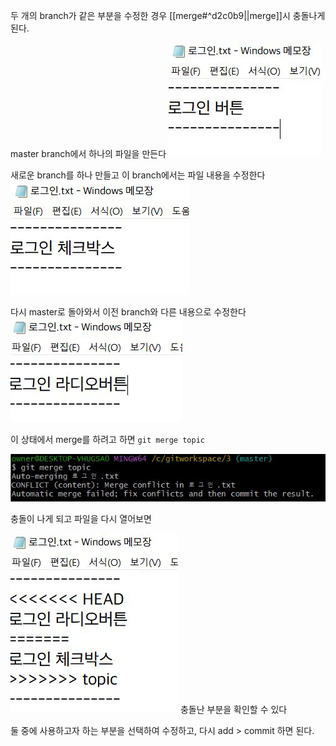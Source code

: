 두 개의 branch가 같은 부분을 수정한 경우 [[merge#^d2c0b9||merge]]시 충돌나게 된다.


master branch에서 하나의 파일을 만든다
![Alt text](image/47.jpg)

새로운 branch를 하나 만들고 이 branch에서는 파일 내용을 수정한다
![Alt text](image/48.jpg)


다시 master로 돌아와서 이전 branch와 다른 내용으로 수정한다
![Alt text](image/49.jpg)



이 상태에서 merge를 하려고 하면
``git merge topic``

![Alt text](image/50.jpg)

충돌이 나게 되고
파일을 다시 열어보면

![Alt text](image/51.jpg)
충돌난 부분을 확인할 수 있다


둘 중에 사용하고자 하는 부분을 선택하여 수정하고,
다시 add > commit 하면 된다.